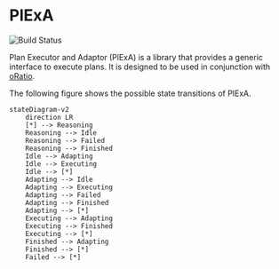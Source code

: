 # PlExA

![Build Status](https://github.com/ratioSolver/PlExA/actions/workflows/cmake.yml/badge.svg)

Plan Executor and Adaptor (PlExA) is a library that provides a generic interface to execute plans. It is designed to be used in conjunction with [oRatio](https://github.com/ratioSolver/oRatio).

The following figure shows the possible state transitions of PlExA.

```mermaid
stateDiagram-v2
    direction LR
    [*] --> Reasoning
    Reasoning --> Idle
    Reasoning --> Failed
    Reasoning --> Finished
    Idle --> Adapting
    Idle --> Executing
    Idle --> [*]
    Adapting --> Idle
    Adapting --> Executing
    Adapting --> Failed
    Adapting --> Finished
    Adapting --> [*]
    Executing --> Adapting
    Executing --> Finished
    Executing --> [*]
    Finished --> Adapting
    Finished --> [*]
    Failed --> [*]
```
